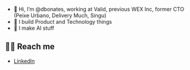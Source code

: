 - 👋 Hi, I’m @dbonates, working at Valid, previous WEX Inc, former CTO (Peixe Urbano, Delivery Much, Singu)
- 👀 I build Product and Technology things
- 🧠 I make AI stuff

## 👨‍💻 Reach me
  - [LinkedIn](https://www.linkedin.com/in/danielbonates/)
